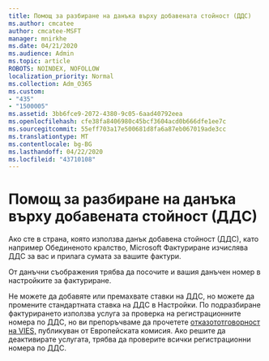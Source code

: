 ```yaml
---
title: Помощ за разбиране на данъка върху добавената стойност (ДДС)
ms.author: cmcatee
author: cmcatee-MSFT
manager: mnirkhe
ms.date: 04/21/2020
ms.audience: Admin
ms.topic: article
ROBOTS: NOINDEX, NOFOLLOW
localization_priority: Normal
ms.collection: Adm_O365
ms.custom:
- "435"
- "1500005"
ms.assetid: 3bb6fce9-2072-4380-9c05-6aad40792eea
ms.openlocfilehash: cfe38fa8406980c45bcf3604acd0b666dfe1ee7c
ms.sourcegitcommit: 55eff703a17e500681d8fa6a87eb067019ade3cc
ms.translationtype: MT
ms.contentlocale: bg-BG
ms.lasthandoff: 04/22/2020
ms.locfileid: "43710108"
---
```

# <a name="help-understanding-value-added-tax-vat"></a>Помощ за разбиране на данъка върху добавената стойност (ДДС)

Ако сте в страна, която използва данък добавена стойност (ДДС), като например Обединеното кралство, Microsoft Фактуриране изчислява ДДС за вас и прилага сумата за вашите фактури.
  
От данъчни съображения трябва да посочите и вашия данъчен номер в настройките за фактуриране.
  
Не можете да добавяте или премахвате ставки на ДДС, но можете да промените стандартната ставка на ДДС в Настройки. По подразбиране фактурирането използва услуга за проверка на регистрационните номера по ДДС, но ви препоръчваме да прочетете [отказототговорност на VIES,](https://go.microsoft.com/fwlink/?LinkID=841741) публикуван от Европейската комисия. Ако решите да деактивирате услугата, трябва да проверите всички регистрационни номера по ДДС.